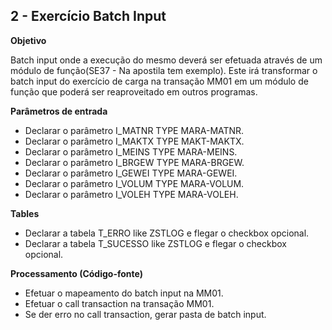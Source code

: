 ## 2 - Exercício Batch Input

**Objetivo**

Batch input onde a execução do mesmo deverá ser efetuada através de um módulo de função(SE37 - Na apostila tem exemplo). Este irá transformar o batch input do exercício de carga na transação MM01 em um módulo de função que poderá ser reaproveitado em outros programas. 

**Parâmetros de entrada**

* Declarar o parâmetro I_MATNR TYPE MARA-MATNR.
* Declarar o parâmetro I_MAKTX TYPE MAKT-MAKTX.
* Declarar o parâmetro I_MEINS TYPE MARA-MEINS.
* Declarar o parâmetro I_BRGEW TYPE MARA-BRGEW.
* Declarar o parâmetro I_GEWEI TYPE MARA-GEWEI.
* Declarar o parâmetro I_VOLUM TYPE MARA-VOLUM.
* Declarar o parâmetro I_VOLEH TYPE MARA-VOLEH.

**Tables**

* Declarar a tabela T_ERRO like ZSTLOG e flegar o checkbox opcional.
* Declarar a tabela T_SUCESSO like ZSTLOG e flegar o checkbox opcional.

**Processamento (Código-fonte)**

* Efetuar o mapeamento do batch input na MM01.
* Efetuar o call transaction na transação MM01.
* Se der erro no call transaction, gerar pasta de batch input. 
